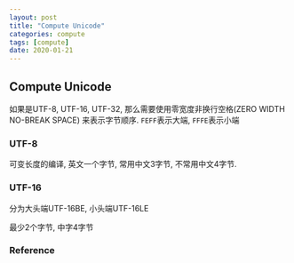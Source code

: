 ```yaml
---
layout: post
title: "Compute Unicode"
categories: compute
tags: [compute]
date: 2020-01-21
---
```


## Compute Unicode

如果是UTF-8, UTF-16, UTF-32, 那么需要使用零宽度非换行空格(ZERO WIDTH NO-BREAK SPACE)
来表示字节顺序. `FEFF`表示大端, `FFFE`表示小端

### UTF-8
可变长度的编译, 英文一个字节, 常用中文3字节, 不常用中文4字节.

### UTF-16
分为大头端UTF-16BE, 小头端UTF-16LE

最少2个字节, 中字4字节

### Reference

